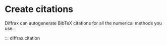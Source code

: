 # Create citations

Diffrax can autogenerate BibTeX citations for all the numerical methods you use.

::: diffrax.citation
